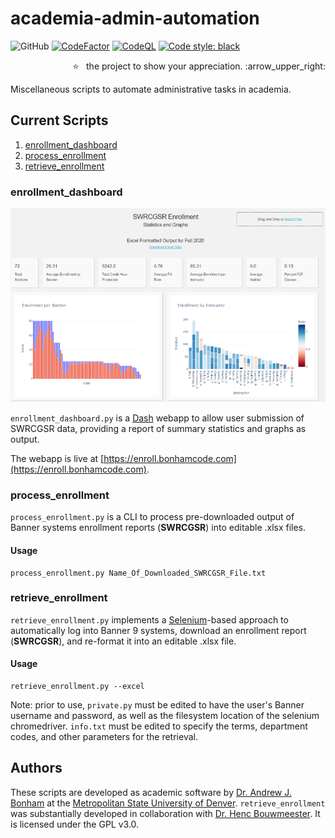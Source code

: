 # academia-admin-automation

![GitHub](https://img.shields.io/github/license/Paradoxdruid/academia-admin-automation?color=success) [![CodeFactor](https://www.codefactor.io/repository/github/paradoxdruid/academia-admin-automation/badge)](https://www.codefactor.io/repository/github/paradoxdruid/academia-admin-automation) [![CodeQL](https://github.com/Paradoxdruid/academia-admin-automation/actions/workflows/codeql.yml/badge.svg)](https://github.com/Paradoxdruid/academia-admin-automation/actions/workflows/codeql.yml) [![Code style: black](https://img.shields.io/badge/code%20style-black-000000.svg)](https://github.com/ambv/black)

<p align="right">
  ⭐ &nbsp;&nbsp;the project to show your appreciation. :arrow_upper_right:
</p>

Miscellaneous scripts to automate administrative tasks in academia.

## Current Scripts

1. [enrollment_dashboard](#enrollment_dashboard)
2. [process_enrollment](#process_enrollment)
3. [retrieve_enrollment](#retrieve_enrollment)

### enrollment_dashboard

![Image of enrollment dashboard web app](images/enroll_screenshot.png)

`enrollment_dashboard.py` is a [Dash](https://plotly.com/dash/) webapp to allow user submission of SWRCGSR data, providing a report of summary statistics and graphs as output.

The webapp is live at [https://enroll.bonhamcode.com](https://enroll.bonhamcode.com).

### process_enrollment

`process_enrollment.py` is a CLI to process pre-downloaded output of Banner systems enrollment reports (**SWRCGSR**) into editable .xlsx files.

#### Usage

```shell
process_enrollment.py Name_Of_Downloaded_SWRCGSR_File.txt
```

### retrieve_enrollment

`retrieve_enrollment.py` implements a [Selenium](https://pypi.org/project/selenium/)-based approach to automatically log into Banner 9 systems, download an enrollment report (**SWRCGSR**), and re-format it into an editable .xlsx file.

#### Usage

```shell
retrieve_enrollment.py --excel
```

Note: prior to use, `private.py` must be edited to have the user's Banner username and password, as well as the filesystem location of the selenium chromedriver.  `info.txt` must be edited to specify the terms, department codes, and other parameters for the retrieval.

## Authors

These scripts are developed as academic software by [Dr. Andrew J. Bonham](https://github.com/Paradoxdruid) at the [Metropolitan State University of Denver](https://www.msudenver.edu). `retrieve_enrollment` was substantially developed in collaboration with [Dr. Henc Bouwmeester](https://github.com/HencBouwmeester).  It is licensed under the GPL v3.0.
